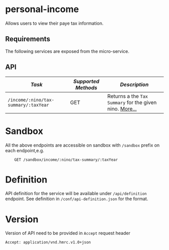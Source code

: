 personal-income
=============================================

Allows users to view their paye tax information.

Requirements
------------

The following services are exposed from the micro-service.

API
---

| *Task* | *Supported Methods* | *Description* |
|--------|----|----|
| ```/income/:nino/tax-summary/:taxYear``` | GET | Returns a the ```Tax Summary``` for the given nino. [More...](docs/tax-summary.md)  |


# Sandbox
All the above endpoints are accessible on sandbox with `/sandbox` prefix on each endpoint,e.g.
```
    GET /sandbox/income/:nino/tax-summary/:taxYear
```

# Definition
API definition for the service will be available under `/api/definition` endpoint.
See definition in `/conf/api-definition.json` for the format.

# Version
Version of API need to be provided in `Accept` request header
```
Accept: application/vnd.hmrc.v1.0+json
```